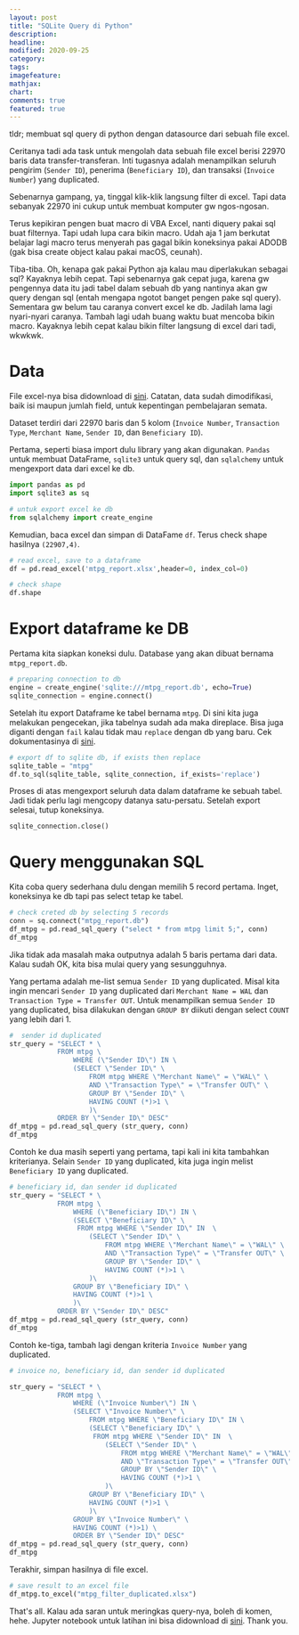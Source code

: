 ```yaml
---
layout: post
title: "SQLite Query di Python"
description: 
headline: 
modified: 2020-09-25
category: 
tags: 
imagefeature: 
mathjax: 
chart: 
comments: true
featured: true
---
```


tldr; membuat sql query di python dengan datasource dari sebuah file excel.

Ceritanya tadi ada task untuk mengolah data sebuah file excel berisi 22970 baris data transfer-transferan. Inti tugasnya adalah menampilkan seluruh pengirim (```Sender ID```), penerima (```Beneficiary ID```), dan transaksi (```Invoice Number```) yang duplicated.

Sebenarnya gampang, ya, tinggal klik-klik langsung filter di excel. Tapi data sebanyak 22970 ini cukup untuk membuat komputer gw ngos-ngosan. 

Terus kepikiran pengen buat macro di VBA Excel, nanti diquery pakai sql buat filternya. Tapi udah lupa cara bikin macro. Udah aja 1 jam berkutat belajar lagi macro terus menyerah pas gagal bikin koneksinya pakai ADODB (gak bisa create object kalau pakai macOS, ceunah). 

Tiba-tiba. Oh, kenapa gak pakai Python aja kalau mau diperlakukan sebagai sql? Kayaknya lebih cepat. Tapi sebenarnya gak cepat juga, karena gw pengennya data itu jadi tabel dalam sebuah db yang nantinya akan gw query dengan sql (entah mengapa ngotot banget pengen pake sql query). Sementara gw belum tau caranya convert excel ke db. Jadilah lama lagi nyari-nyari caranya. Tambah lagi udah buang waktu buat mencoba bikin macro. Kayaknya lebih cepat kalau bikin filter langsung di excel dari tadi, wkwkwk.

# Data
File excel-nya bisa didownload di [sini](https://github.com/yanims/PYTN/blob/master/Data/mtpg_report.xlsx). Catatan, data sudah dimodifikasi, baik isi maupun jumlah field, untuk kepentingan pembelajaran semata. 

Dataset terdiri dari 22970 baris dan 5 kolom (```Invoice Number```, ```Transaction Type```,  ```Merchant Name```, ```Sender ID```, dan ```Beneficiary ID```).

Pertama, seperti biasa import dulu library yang akan digunakan. ```Pandas``` untuk membuat DataFrame, ```sqlite3``` untuk query sql, dan ```sqlalchemy``` untuk mengexport data dari excel ke db.

```python
import pandas as pd
import sqlite3 as sq

# untuk export excel ke db
from sqlalchemy import create_engine
```

Kemudian, baca excel dan simpan di DataFame ```df```. Terus check shape hasilnya ```(22907,4)```.
```python
# read excel, save to a dataframe
df = pd.read_excel('mtpg_report.xlsx',header=0, index_col=0)

# check shape
df.shape
````

# Export dataframe ke DB

Pertama kita siapkan koneksi dulu. Database yang akan dibuat bernama ```mtpg_report.db```. 
```python
# preparing connection to db
engine = create_engine('sqlite:///mtpg_report.db', echo=True)
sqlite_connection = engine.connect()
```
Setelah itu export Dataframe ke tabel bernama ```mtpg```. Di sini kita juga melakukan pengecekan, jika tabelnya sudah ada maka direplace. Bisa juga diganti dengan ```fail``` kalau tidak mau ```replace``` dengan db yang baru. Cek dokumentasinya di [sini](https://pandas.pydata.org/pandas-docs/stable/reference/api/pandas.DataFrame.to_sql.html).
```python
# export df to sqlite db, if exists then replace
sqlite_table = "mtpg"
df.to_sql(sqlite_table, sqlite_connection, if_exists='replace')
```
Proses di atas mengexport seluruh data dalam dataframe ke sebuah tabel. Jadi tidak perlu lagi mengcopy datanya satu-persatu. Setelah export selesai, tutup koneksinya.
```python
sqlite_connection.close()
```
# Query menggunakan SQL
Kita coba query sederhana dulu dengan memilih 5 record pertama. Inget, koneksinya ke db tapi pas select tetap ke tabel.
```python
# check creted db by selecting 5 records
conn = sq.connect("mtpg_report.db")
df_mtpg = pd.read_sql_query ("select * from mtpg limit 5;", conn)
df_mtpg
```
Jika tidak ada masalah maka outputnya adalah 5 baris pertama dari data. Kalau sudah OK, kita bisa mulai query yang sesungguhnya.

Yang pertama adalah me-list semua ```Sender ID``` yang duplicated. Misal kita ingin mencari ```Sender ID``` yang duplicated dari ```Merchant Name = WAL``` dan ```Transaction Type = Transfer OUT```. Untuk menampilkan semua ```Sender ID``` yang duplicated, bisa dilakukan dengan ```GROUP BY``` diikuti dengan select ```COUNT``` yang lebih dari 1.

```python
#  sender id duplicated
str_query = "SELECT * \
            FROM mtpg \
                WHERE (\"Sender ID\") IN \
                (SELECT \"Sender ID\" \
                    FROM mtpg WHERE \"Merchant Name\" = \"WAL\" \
                    AND \"Transaction Type\" = \"Transfer OUT\" \
                    GROUP BY \"Sender ID\" \
                    HAVING COUNT (*)>1 \
                    )\
            ORDER BY \"Sender ID\" DESC"
df_mtpg = pd.read_sql_query (str_query, conn)
df_mtpg
```
Contoh ke dua masih seperti yang pertama, tapi kali ini kita tambahkan kriterianya. Selain ```Sender ID``` yang duplicated, kita juga ingin melist ```Beneficiary ID``` yang duplicated. 
```python
# beneficiary id, dan sender id duplicated
str_query = "SELECT * \
            FROM mtpg \
                WHERE (\"Beneficiary ID\") IN \
                (SELECT \"Beneficiary ID\" \
                 FROM mtpg WHERE \"Sender ID\" IN  \
                    (SELECT \"Sender ID\" \
                        FROM mtpg WHERE \"Merchant Name\" = \"WAL\" \
                        AND \"Transaction Type\" = \"Transfer OUT\" \
                        GROUP BY \"Sender ID\" \
                        HAVING COUNT (*)>1 \
                    )\
                GROUP BY \"Beneficiary ID\" \
                HAVING COUNT (*)>1 \
                )\
            ORDER BY \"Sender ID\" DESC"
df_mtpg = pd.read_sql_query (str_query, conn)
df_mtpg
```
Contoh ke-tiga, tambah lagi dengan kriteria ```Invoice Number``` yang duplicated. 
```python
# invoice no, beneficiary id, dan sender id duplicated

str_query = "SELECT * \
            FROM mtpg \
                WHERE (\"Invoice Number\") IN \
                (SELECT \"Invoice Number\" \
                    FROM mtpg WHERE \"Beneficiary ID\" IN \
                    (SELECT \"Beneficiary ID\" \
                     FROM mtpg WHERE \"Sender ID\" IN  \
                        (SELECT \"Sender ID\" \
                            FROM mtpg WHERE \"Merchant Name\" = \"WAL\" \
                            AND \"Transaction Type\" = \"Transfer OUT\" \
                            GROUP BY \"Sender ID\" \
                            HAVING COUNT (*)>1 \
                        )\
                    GROUP BY \"Beneficiary ID\" \
                    HAVING COUNT (*)>1 \
                    )\
                GROUP BY \"Invoice Number\" \
                HAVING COUNT (*)>1) \
                ORDER BY \"Sender ID\" DESC"
df_mtpg = pd.read_sql_query (str_query, conn)
df_mtpg
```
Terakhir, simpan hasilnya di file excel.
```python
# save result to an excel file
df_mtpg.to_excel("mtpg_filter_duplicated.xlsx")
```

That's all. Kalau ada saran untuk meringkas query-nya, boleh di komen, hehe. Jupyter notebook untuk latihan ini bisa didownload di [sini](https://github.com/yanims/PYTN/blob/master/mtpg_filter.ipynb). Thank you. 


